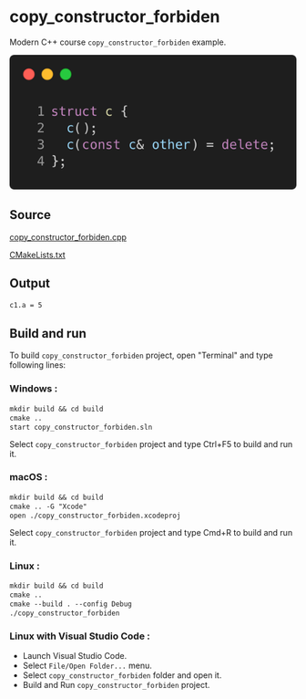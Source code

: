 # copy_constructor_forbiden

Modern C++ course `copy_constructor_forbiden` example.

![copy_constructor_forbiden](../../../../docs/pictures/object_oriented_programming/copy_constructor_forbiden.png)

## Source

[copy_constructor_forbiden.cpp](copy_constructor_forbiden.cpp)

[CMakeLists.txt](CMakeLists.txt)

## Output

```
c1.a = 5
```

## Build and run

To build `copy_constructor_forbiden` project, open "Terminal" and type following lines:

### Windows :

``` shell
mkdir build && cd build
cmake .. 
start copy_constructor_forbiden.sln
```

Select `copy_constructor_forbiden` project and type Ctrl+F5 to build and run it.

### macOS :

``` shell
mkdir build && cd build
cmake .. -G "Xcode"
open ./copy_constructor_forbiden.xcodeproj
```

Select `copy_constructor_forbiden` project and type Cmd+R to build and run it.

### Linux :

``` shell
mkdir build && cd build
cmake .. 
cmake --build . --config Debug
./copy_constructor_forbiden
```

### Linux with Visual Studio Code :

* Launch Visual Studio Code.
* Select `File/Open Folder...` menu.
* Select `copy_constructor_forbiden` folder and open it.
* Build and Run `copy_constructor_forbiden` project.
